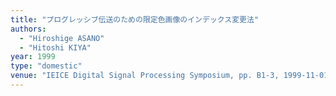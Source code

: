 ```yaml
---
title: "プログレッシブ伝送のための限定色画像のインデックス変更法"
authors:
  - "Hiroshige ASANO"
  - "Hitoshi KIYA"
year: 1999
type: "domestic"
venue: "IEICE Digital Signal Processing Symposium, pp. B1-3, 1999-11-01."
---
```

